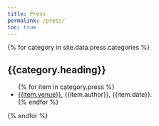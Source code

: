 ```yaml
---
title: Press
permalink: /press/
toc: true
---
```


{% for category in site.data.press.categories %}
  <h2 id="{{category.heading}}">{{category.heading}}</h2>
  <ul>
  {% for item in category.press %}
    <li><a href="{{item.url}}" target="_blank">{{item.venue}}</a>, {{item.author}}, {{item.date}}.</li>
  {% endfor %}
  </ul>
{% endfor %}